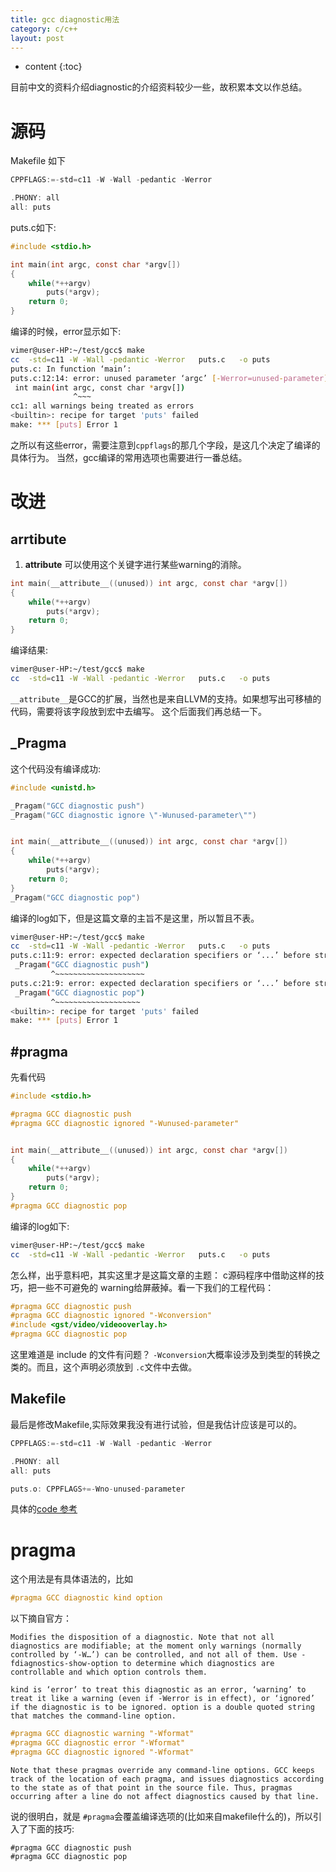 ```yaml
---
title: gcc diagnostic用法
category: c/c++
layout: post
---
```

* content
{:toc}

目前中文的资料介绍diagnostic的介绍资料较少一些，故积累本文以作总结。

# 源码

Makefile 如下
```c
CPPFLAGS:=-std=c11 -W -Wall -pedantic -Werror

.PHONY: all
all: puts
```

puts.c如下:

```c
#include <stdio.h>

int main(int argc, const char *argv[])
{
    while(*++argv)
        puts(*argv);
    return 0;
}
```

编译的时候，error显示如下:

```bash
vimer@user-HP:~/test/gcc$ make
cc  -std=c11 -W -Wall -pedantic -Werror   puts.c   -o puts
puts.c: In function ‘main’:
puts.c:12:14: error: unused parameter ‘argc’ [-Werror=unused-parameter]
 int main(int argc, const char *argv[])
              ^~~~
cc1: all warnings being treated as errors
<builtin>: recipe for target 'puts' failed
make: *** [puts] Error 1
```
之所以有这些error，需要注意到`cppflags`的那几个字段，是这几个决定了编译的具体行为。
当然，gcc编译的常用选项也需要进行一番总结。

# 改进

## __arrtibute__
1. __attribute__
可以使用这个关键字进行某些warning的消除。
```c
int main(__attribute__((unused)) int argc, const char *argv[])
{
    while(*++argv)
        puts(*argv);
    return 0;
}
```
编译结果:
```bash
vimer@user-HP:~/test/gcc$ make
cc  -std=c11 -W -Wall -pedantic -Werror   puts.c   -o puts
```

`__attribute__`是GCC的扩展，当然也是来自LLVM的支持。如果想写出可移植的代码，需要将该字段放到宏中去编写。
这个后面我们再总结一下。

## _Pragma
这个代码没有编译成功:

```c
#include <unistd.h>

_Pragam("GCC diagnostic push")
_Pragam("GCC diagnostic ignore \"-Wunused-parameter\"")


int main(__attribute__((unused)) int argc, const char *argv[])
{
    while(*++argv)
        puts(*argv);
    return 0;
}
_Pragam("GCC diagnostic pop")

```
编译的log如下，但是这篇文章的主旨不是这里，所以暂且不表。
```bash
vimer@user-HP:~/test/gcc$ make
cc  -std=c11 -W -Wall -pedantic -Werror   puts.c   -o puts
puts.c:11:9: error: expected declaration specifiers or ‘...’ before string constant
 _Pragam("GCC diagnostic push")
         ^~~~~~~~~~~~~~~~~~~~~
puts.c:21:9: error: expected declaration specifiers or ‘...’ before string constant
 _Pragam("GCC diagnostic pop")
         ^~~~~~~~~~~~~~~~~~~~
<builtin>: recipe for target 'puts' failed
make: *** [puts] Error 1
```

## #pragma
先看代码

```c
#include <stdio.h>

#pragma GCC diagnostic push
#pragma GCC diagnostic ignored "-Wunused-parameter"


int main(__attribute__((unused)) int argc, const char *argv[])
{
    while(*++argv)
        puts(*argv);
    return 0;
}
#pragma GCC diagnostic pop
```
编译的log如下:

```bash
vimer@user-HP:~/test/gcc$ make
cc  -std=c11 -W -Wall -pedantic -Werror   puts.c   -o puts
```

怎么样，出乎意料吧，其实这里才是这篇文章的主题：  c源码程序中借助这样的技巧，把一些不可避免的
warning给屏蔽掉。看一下我们的工程代码：

```c
#pragma GCC diagnostic push
#pragma GCC diagnostic ignored "-Wconversion"
#include <gst/video/videooverlay.h>
#pragma GCC diagnostic pop
```
这里难道是 include 的文件有问题？ `-Wconversion`大概率设涉及到类型的转换之类的。而且，这个声明必须放到
`.c`文件中去做。

## Makefile

最后是修改Makefile,实际效果我没有进行试验，但是我估计应该是可以的。

```c
CPPFLAGS:=-std=c11 -W -Wall -pedantic -Werror

.PHONY: all
all: puts

puts.o: CPPFLAGS+=-Wno-unused-parameter
```

具体的[code 参考](https://stackoverflow.com/questions/3378560/how-to-disable-gcc-warnings-for-a-few-lines-of-code)

# pragma

这个用法是有具体语法的，比如

```c
#pragma GCC diagnostic kind option
```

以下摘自官方：

    Modifies the disposition of a diagnostic. Note that not all diagnostics are modifiable; at the moment only warnings (normally controlled by ‘-W…’) can be controlled, and not all of them. Use -fdiagnostics-show-option to determine which diagnostics are controllable and which option controls them.

    kind is ‘error’ to treat this diagnostic as an error, ‘warning’ to treat it like a warning (even if -Werror is in effect), or ‘ignored’ if the diagnostic is to be ignored. option is a double quoted string that matches the command-line option.

```c
#pragma GCC diagnostic warning "-Wformat"
#pragma GCC diagnostic error "-Wformat"
#pragma GCC diagnostic ignored "-Wformat"
```
    Note that these pragmas override any command-line options. GCC keeps track of the location of each pragma, and issues diagnostics according to the state as of that point in the source file. Thus, pragmas occurring after a line do not affect diagnostics caused by that line.

说的很明白，就是 `#pragma`会覆盖编译选项的(比如来自makefile什么的)，所以引入了下面的技巧:

    #pragma GCC diagnostic push
    #pragma GCC diagnostic pop